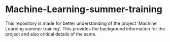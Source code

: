# Machine-Learning-summer-training
This repository is made for better understanding of the project 'Machine Learning summer training'. This provides the background information for the project and also critical details of the same.
